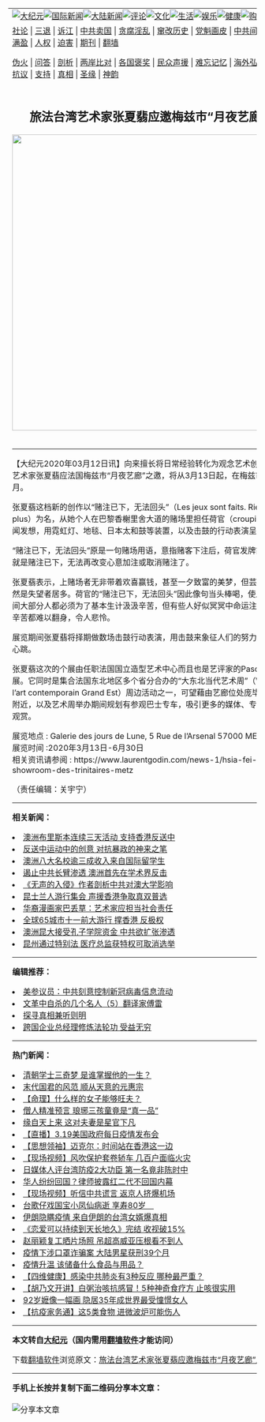 <a name="1" id="1" target="_blank"></a><span id="1"></span>
<table align=center border="0"><tr><td colspan="2" VALIGN=TOP><a href="https://github.com/yffpyd2203/djy/blob/master/gb/nsc413.md#1"><img src="https://raw.githubusercontent.com/yffpyd2203/www/master/t/djy/1.jpg" title="大纪元"></a><a href="https://github.com/yffpyd2203/djy/blob/master/gb/n24hr.md#1"><img src="https://raw.githubusercontent.com/yffpyd2203/www/master/t/djy/3.jpg" title="国际新闻"></a><a href="https://github.com/yffpyd2203/djy/blob/master/gb/nsc413.md#1"><img src="https://raw.githubusercontent.com/yffpyd2203/www/master/t/djy/4.jpg" title="大陆新闻"></a><a href="https://github.com/yffpyd2203/djy/blob/master/gb/news392.md#1"><img src="https://raw.githubusercontent.com/yffpyd2203/www/master/t/djy/5.jpg" title="评论"></a><a href="https://github.com/yffpyd2203/djy/blob/master/gb/news2007.md#1"><img src="https://raw.githubusercontent.com/yffpyd2203/www/master/t/djy/6.jpg" title="文化"></a><a href="https://github.com/yffpyd2203/djy/blob/master/gb/news2008.md#1"><img src="https://raw.githubusercontent.com/yffpyd2203/www/master/t/djy/7.jpg" title="生活"></a><a href="https://github.com/yffpyd2203/djy/blob/master/gb/ncyule.md#1"><img src="https://raw.githubusercontent.com/yffpyd2203/www/master/t/djy/8.jpg" title="娱乐"></a><a href="https://github.com/yffpyd2203/djy/blob/master/gb/nsc1002.md#1"><img src="https://raw.githubusercontent.com/yffpyd2203/www/master/t/djy/9.jpg" title="健康"><a href="https://www.youlucky.com"><img src="https://raw.githubusercontent.com/yffpyd2203/www/master/t/djy/10.jpg" title="购物"></a><a href="https://donate.epochtimes.com/?utm_medium=epochtimes&utm_source=referral&utm_campaign=donate_button_djyarticleheader"><img src="https://raw.githubusercontent.com/yffpyd2203/www/master/t/djy/12.jpg" title="捐款"></a></td></tr>
<tr><td colspan="2" VALIGN=TOP><a target="_blank" href="https://github.com/yffpyd2203/djy/blob/master/gb/9p.md#1">社论</a> | <a target="_blank" href="https://github.com/yffpyd2203/djy/blob/master/gb/nf5657.md#1">三退</a> | <a target="_blank" href="https://github.com/yffpyd2203/djy/blob/master/gb/nf6124.md#1">诉江</a> | <a target="_blank" href="https://github.com/yffpyd2203/djy/blob/master/gb/nf1176117.md#1">中共卖国</a> | <a target="_blank" href="https://github.com/yffpyd2203/djy/blob/master/gb/nf5773.md#1">贪腐淫乱</a> | <a target="_blank" href="https://github.com/yffpyd2203/djy/blob/master/gb/nf1176115.md#1">窜改历史</a> | <a target="_blank" href="https://github.com/yffpyd2203/djy/blob/master/gb/nf1176107.md#1">党魁画皮</a> | <a target="_blank" href="https://github.com/yffpyd2203/djy/blob/master/gb/nf1320400.md#1">中共间谍</a> | <a target="_blank" href="https://github.com/yffpyd2203/djy/blob/master/gb/nf1176114.md#1">破坏传统</a> | <a target="_blank" href="https://github.com/yffpyd2203/ntdtv/blob/master/gb/prog447_1.md#1">恶贯满盈</a> | <a target="_blank" href="https://github.com/yffpyd2203/djy/blob/master/gb/ncid278.md#1">人权</a> | <a target="_blank" href="https://github.com/yffpyd2203/djy/blob/master/gb/nf1176111.md#1">迫害</a> | <a target="_blank" href="https://gitlab.com/szzdlab/mh-qikan/blob/master/README.md#1">期刊</a> | <a target="_blank" href="https://github.com/yffpyd2203/www/blob/master/README.md?zsrh#8">翻墙</a></p><p><a target="_blank" href="https://github.com/yffpyd2203/djy/blob/master/gb/nf5562.md#1">伪火</a> | <a target="_blank" href="https://github.com/yffpyd2203/djy/blob/master/gb/nf4378.md#1">问答</a> | <a target="_blank" href="https://github.com/yffpyd2203/djy/blob/master/gb/nf5792.md#1">剖析</a> | <a target="_blank" href="https://github.com/yffpyd2203/djy/blob/master/gb/nf5735.md#1">两岸比对</a> | <a target="_blank" href="https://github.com/yffpyd2203/djy/blob/master/gb/nf6119.md#1">各国褒奖</a> | <a target="_blank" href="https://github.com/yffpyd2203/djy/blob/master/gb/nf6120.md#1">民众声援</a> | <a target="_blank" href="https://github.com/yffpyd2203/djy/blob/master/gb/nf1188594.md#1">难忘记忆</a> | <a target="_blank" href="https://github.com/yffpyd2203/djy/blob/master/gb/nf3180.md#1">海外弘传</a> | <a target="_blank" href="https://github.com/yffpyd2203/djy/blob/master/gb/nf5410.md#1">万人上访</a> | <a target="_blank" href="https://github.com/yffpyd2203/ntdtv/blob/master/gb/prog1530_1.md#1">和平抗议</a> | <a target="_blank" href="https://github.com/yffpyd2203/djy/blob/master/gb/nf4386.md#1">支持</a> | <a target="_blank" href="https://github.com/yffpyd2203/djy/blob/master/gb/nf4389.md#1">真相</a> | <a target="_blank" href="https://github.com/yffpyd2203/djy/blob/master/gb/nf5790.md#1">圣缘</a> | <a target="_blank" href="https://github.com/yffpyd2203/djy/blob/master/gb/nf4786.md#1">神韵</a></td></tr>
<tr><td VALIGN=TOP width="626"><h2 align=center>旅法台湾艺术家张夏翡应邀梅兹市“月夜艺廊”展演</h2>
<img width="600" src="https://i.epochtimes.com/assets/uploads/2020/03/GettyImages2-1197870979-320x200.jpg" />
<h6></h6>
<hr>
	<p>【大纪元2020年03月12日讯】向来擅长将日常经验转化为观念艺术创作的旅法<ahref="https://github.com/yffpyd2203/djy/blob/master/gb/tag/%E5%8F%B0%E6%B9%BE%E8%89%BA%E6%9C%AF%E5%AE%B6.md#1">台湾艺术家</a>张夏翡应<ahref="https://github.com/yffpyd2203/djy/blob/master/gb/tag/%E6%B3%95%E5%9B%BD.md#1">法国</a>梅兹市“<ahref="https://github.com/yffpyd2203/djy/blob/master/gb/tag/%E6%9C%88%E5%A4%9C%E8%89%BA%E5%BB%8A.md#1">月夜艺廊</a>”之邀，将从3月13日起，在梅兹市<ahref="https://github.com/yffpyd2203/djy/blob/master/gb/tag/%E5%B1%95%E6%BC%94.md#1">展演</a>三个半月。</p>
<p>张夏翡这档新的创作以“赌注已下，无法回头”（Les jeux sont faits. Rien ne va plus）为名，从她个人在巴黎香榭里舍大道的赌场里担任荷官（croupier）之所见所闻发想，用霓虹灯、地毯、日本太和鼓等装置，以及击鼓的行动表演呈现作品内涵。</p>
<p>“赌注已下，无法回头”原是一句赌场用语，意指赌客下注后，荷官发牌前所作宣示，就是赌注已下，无法再改变心意加注或取消赌注了。</p>
<p>张夏翡表示，上赌场者无非带着欢喜赢钱，甚至一夕致富的美梦，但芸芸众生中，当然是失望者居多。荷官的“赌注已下，无法回头”因此像句当头棒喝，使人联想到人世间大部分人都必须为了基本生计汲汲辛苦，但有些人好似冥冥中命运注定，无论如何辛苦都难以翻身，令人悲怜。</p>
<p>展览期间张夏翡将择期做数场击鼓行动表演，用击鼓来象征人们的努力，用鼓声表达心跳。</p>
<p>张夏翡这次的个展由任职<ahref="https://github.com/yffpyd2203/djy/blob/master/gb/tag/%E6%B3%95%E5%9B%BD.md#1">法国</a>国立造型艺术中心而且也是艺评家的Pascal Beausse策展。它同时是集合法国东北地区多个省分合办的“大东北当代艺术周”（Week-end de l&#8217;art contemporain Grand Est）周边活动之一，可望藉由艺廊位处庞毕度梅兹市分馆附近，以及艺术周举办期间规划有参观巴士专车，吸引更多的媒体、专业人士与大众观赏。</p>
<p>展览地点 : Galerie des jours de Lune, 5 Rue de l&#8217;Arsenal 57000 METZ<br />
展览时间 :2020年3月13日-6月30日<br />
相关资讯请参阅 : https://www.laurentgodin.com/news-1/hsia-fei-chang-showroom-des-trinitaires-metz</p>
<p>（责任编辑：关宇宁）</p>
	
<hr>


<strong>相关新闻：</strong>
<li><a href="https://github.com/yffpyd2203/djy/blob/master/gb/19/8/19/n11463299.md#1">澳洲布里斯本连续三天活动 支持香港反送中</a></li>
<li><a href="https://github.com/yffpyd2203/djy/blob/master/gb/19/8/23/n11472408.md#1">反送中运动中的创意 对抗暴政的神来之笔</a></li>
<li><a href="https://github.com/yffpyd2203/djy/blob/master/gb/19/8/26/n11478010.md#1">澳洲八大名校逾三成收入来自国际留学生</a></li>
<li><a href="https://github.com/yffpyd2203/djy/blob/master/gb/19/8/30/n11487058.md#1">遏止中共长臂渗透 澳洲首先在学术界反击</a></li>
<li><a href="https://github.com/yffpyd2203/djy/blob/master/gb/19/8/30/n11487160.md#1">《无声的入侵》作者剖析中共对澳大学影响</a></li>
<li><a href="https://github.com/yffpyd2203/djy/blob/master/gb/19/9/2/n11493178.md#1">昆士兰人游行集会 声援香港争取真双普选</a></li>
<li><a href="https://github.com/yffpyd2203/djy/blob/master/gb/19/9/26/n11547734.md#1">华裔漫画家巴丢草：艺术家应担当社会责任</a></li>
<li><a href="https://github.com/yffpyd2203/djy/blob/master/gb/19/9/29/n11554701.md#1">全球65城市十一前大游行 撑香港 反极权</a></li>
<li><a href="https://github.com/yffpyd2203/djy/blob/master/gb/19/10/14/n11587033.md#1">澳洲昆大接受孔子学院资金 中共欲扩张渗透</a></li>
<li><a href="https://github.com/yffpyd2203/djy/blob/master/gb/20/3/19/n11952792.md#1">昆州通过特别法 医疗总监获特权可取消选举</a></li>
<hr>


<strong>编辑推荐：</strong>
<li><a href="https://github.com/onzhi266/djy/blob/master/gb/20/2/22/n11887949.md#1">美参议员：中共刻意控制新冠病毒信息流动</a></li>
<li><a href="https://github.com/tsiac2612/djy/blob/master/gb/17/12/17/n9966250.md#1" target="_blank">文革中自杀的几个名人（5）翻译家傅雷</a></li><li><a href="https://github.com/yffpyd2203/djy/blob/master/gb/11/6/17/n3289382.md?dfh#1" target="_blank">探寻真相兼听则明</a></li><li><a href="https://github.com/tsiac2612/djy/blob/master/gb/18/12/22/n10927324.md#1" target="_blank">跨国企业总经理修炼法轮功 受益无穷</a></li>
<hr>

<strong>热门新闻：</strong>
<li><a href="https://github.com/yffpyd2203/djy/blob/master/gb/20/3/11/n11933369.md#1">清朝学士三奇梦 是谁掌握他的一生？</a></li>
<li><a href="https://github.com/yffpyd2203/djy/blob/master/gb/20/2/28/n11903572.md#1">末代国君的风范 顺从天意的元惠宗</a></li>
<li><a href="https://github.com/yffpyd2203/djy/blob/master/gb/20/3/2/n11909596.md#1">【命理】什么样的女子能够旺夫？</a></li>
<li><a href="https://github.com/yffpyd2203/djy/blob/master/gb/20/3/11/n11933376.md#1">僧人精准预言 琅琊三孩童竟是“真一品”</a></li>
<li><a href="https://github.com/yffpyd2203/djy/blob/master/gb/20/3/12/n11936269.md#1">缘自天上来 这对夫妻是星官下凡</a></li>
<li><a href="https://github.com/yffpyd2203/djy/blob/master/gb/20/3/19/n11954613.md#1">【直播】3.19美国政府每日疫情发布会</a></li>
<li><a href="https://github.com/yffpyd2203/djy/blob/master/gb/20/1/21/n11810638.md#1">【思想领袖】迈克尔：时间站在香港这一边</a></li>
<li><a href="https://github.com/yffpyd2203/djy/blob/master/gb/20/3/19/n11952797.md#1">【现场视频】风吹保护套卷轿车 几百户面临火灾</a></li>
<li><a href="https://github.com/yffpyd2203/djy/blob/master/gb/20/3/16/n11943195.md#1">日媒体人评台湾防疫2大功臣 第一名竟非陈时中</a></li>
<li><a href="https://github.com/yffpyd2203/djy/blob/master/gb/20/3/17/n11947698.md#1">华人纷纷回国？律师披露红二代不回国内幕</a></li>
<li><a href="https://github.com/yffpyd2203/djy/blob/master/gb/20/3/17/n11946346.md#1">【现场视频】听信中共谎言 返京人挤爆机场</a></li>
<li><a href="https://github.com/yffpyd2203/djy/blob/master/gb/20/3/17/n11946544.md#1">台歌仔戏国宝小凤仙病逝 享寿80岁　</a></li>
<li><a href="https://github.com/yffpyd2203/djy/blob/master/gb/20/3/17/n11947993.md#1">伊朗隐瞒疫情 来自伊朗的台湾女婿爆真相</a></li>
<li><a href="https://github.com/yffpyd2203/djy/blob/master/gb/20/3/18/n11949282.md#1">《恋爱可以持续到天长地久》完结 收视破15%</a></li>
<li><a href="https://github.com/yffpyd2203/djy/blob/master/gb/20/3/16/n11945468.md#1">赵丽颖复工晒片场照 吊超高威亚压根看不到人</a></li>
<li><a href="https://github.com/yffpyd2203/djy/blob/master/gb/20/3/17/n11948248.md#1">疫情下涉口罩诈骗案 大陆男星获刑39个月</a></li>
<li><a href="https://github.com/yffpyd2203/djy/blob/master/gb/20/3/16/n11944768.md#1">疫情升温 该储备什么食品与用品？</a></li>
<li><a href="https://github.com/yffpyd2203/djy/blob/master/gb/20/3/17/n11947422.md#1">【四维健康】感染中共肺炎有3种反应 哪种最严重？</a></li>
<li><a href="https://github.com/yffpyd2203/djy/blob/master/gb/20/3/16/n11944883.md#1">【胡乃文开讲】白粥治咳抗感冒！5种神奇食疗方 止咳很实用</a></li>
<li><a href="https://github.com/yffpyd2203/djy/blob/master/gb/20/3/17/n11947138.md#1">92岁嬷像一幅画 隐居35年成世界最受憧憬女人</a></li>
<li><a href="https://github.com/yffpyd2203/djy/blob/master/gb/20/3/17/n11947465.md#1">【抗疫家务通】这5类食物 进微波炉可能伤人</a></li>
<hr>

<strong>本文转自<a href="https://www.epochtimes.com">大纪元</a>（国内需用<a href="https://github.com/yffpyd2203/www/blob/master/README.md#8">翻墙软件</a>才能访问）</strong><p>下载<a href="https://github.com/yffpyd2203/www/blob/master/README.md#8">翻墙软件</a>浏览原文：<a href="https://www.epochtimes.com/gb/20/3/12/n11934579.htm">旅法台湾艺术家张夏翡应邀梅兹市“月夜艺廊”展演</a></p><hr>

<strong>手机上长按并复制下面二维码分享本文章：</strong><br><br><img src="http://d1p1.ip.zn2.us/v.php?action=qrcode&url=https://github.com/yffpyd2203/djy/blob/master/gb/20/3/12/n11934579.md%231" title="分享本文章"></td><td VALIGN=TOP><a href="https://github.com/yffpyd2203/djy/blob/master/gb/16/1/21/n4622075.md?dfh#1" target="_blank"><img src="https://raw.githubusercontent.com/yffpyd2203/djy/master/gb/300/wei-f1.jpg" title="中共的伪火骗局"  alt="中共的伪火骗局"></a><br><a href="https://github.com/yffpyd2203/www/blob/master/README.md?dfh#9" target="_blank"><img src="https://raw.githubusercontent.com/yffpyd2203/djy/master/gb/300/yong-h.jpg" title="永恒的见证"  alt="永恒的见证"></a><br><a href="https://github.com/yffpyd2203/djy/blob/master/gb/13/9/29/n3974789.md?dfh#1" target="_blank"><img src="https://raw.githubusercontent.com/yffpyd2203/djy/master/gb/300/shang-lnz.jpg" title="善良女子被中共投男牢"  alt="善良女子被中共投男牢"></a><br><a href="https://github.com/yffpyd2203/djy/blob/master/gb/16/3/16/n4663449.md?dfh#1" target="_blank"><img src="https://raw.githubusercontent.com/yffpyd2203/djy/master/gb/300/huo-z3.jpg" title="警卫目击活摘器官"  alt="警卫目击活摘器官"></a><br><a href="https://github.com/yffpyd2203/djy/blob/master/gb/16/8/7/n8177641.md?dfh#1" target="_blank"><img src="https://raw.githubusercontent.com/yffpyd2203/djy/master/gb/300/huo-z4.jpg" title="证人描述活摘恐怖"  alt="证人描述活摘恐怖"></a><br><a href="https://github.com/yffpyd2203/djy/blob/master/gb/10/4/19/n2881569.md?dfh#1" target="_blank"><img src="https://raw.githubusercontent.com/yffpyd2203/djy/master/gb/300/huo-z1.jpg" title="揭开活摘器官黑幕"  alt="揭开活摘器官黑幕"></a><br><a href="https://github.com/yffpyd2203/djy/blob/master/gb/10/11/7/n3077476.md?dfh#1" target="_blank"><img src="https://raw.githubusercontent.com/yffpyd2203/djy/master/gb/300/ma-ks.jpg" title="马克思的成魔之路"  alt="马克思的成魔之路"></a><br><a href="https://github.com/yffpyd2203/djy/blob/master/gb/14/6/9/n4173977.md?dfh#1" target="_blank"><img src="https://raw.githubusercontent.com/yffpyd2203/djy/master/gb/300/chang-zs.jpg" title="藏字石 蕴天机"  alt="藏字石 蕴天机"></a><br><a href="https://github.com/yffpyd2203/djy/blob/master/gb/18/5/10/n10381511.md?dfh#1" target="_blank"><img src="https://raw.githubusercontent.com/yffpyd2203/djy/master/gb/300/st1.jpg" title="关注3亿人三退"  alt="关注3亿人三退"></a><br><a href="https://github.com/yffpyd2203/djy/blob/master/gb/18/3/21/n10237682.md?dfh#1" target="_blank"><img src="https://raw.githubusercontent.com/yffpyd2203/djy/master/gb/300/jie-t.jpg" title="解体中共复兴中华"  alt="解体中共复兴中华"></a><br><a href="https://github.com/yffpyd2203/djy/blob/master/gb/9/2/9/n2422991.md?dfh#1" target="_blank"><img src="https://raw.githubusercontent.com/yffpyd2203/djy/master/gb/300/gao-zs.jpg" title="中共迫害良心律师"  alt="中共迫害良心律师"></a><br><a href="https://github.com/yffpyd2203/djy/blob/master/gb/18/12/9/n10900044.md?dfh#1" target="_blank"><img src="https://raw.githubusercontent.com/yffpyd2203/djy/master/gb/300/sj1.jpg" title="303万人举报江泽民"  alt="303万人举报江泽民"></a><br><a href="https://github.com/yffpyd2203/djy/blob/master/gb/18/8/28/n10672014.md?dfh#1" target="_blank"><img src="https://raw.githubusercontent.com/yffpyd2203/djy/master/gb/300/sj2.jpg" title="这些官员为何起诉江泽民"  alt="这些官员为何起诉江泽民"></a><br><a href="https://github.com/yffpyd2203/djy/blob/master/gb/8/12/18/n2367165.md?dfh#1" target="_blank"><img src="https://raw.githubusercontent.com/yffpyd2203/djy/master/gb/300/liangan.jpg" title="海峡两岸的强烈对比"  alt="海峡两岸的强烈对比"></a><br><a href="https://github.com/yffpyd2203/djy/blob/master/gb/15/12/10/n4593139.md?dfh#1" target="_blank"><img src="https://raw.githubusercontent.com/yffpyd2203/djy/master/gb/300/jia-ndzl.jpg" title="加拿大总理的贺信"  alt="加拿大总理的贺信"></a><br><a href="https://github.com/yffpyd2203/djy/blob/master/gb/11/6/17/n3289382.md?dfh#1" target="_blank"><img src="https://raw.githubusercontent.com/yffpyd2203/djy/master/gb/300/xiao-wd.jpg" title="探寻真相兼听则明"  alt="探寻真相兼听则明"></a><br><a href="https://github.com/yffpyd2203/djy/blob/master/gb/18/10/27/n10812623.md?dfh#1" target="_blank"><img src="https://raw.githubusercontent.com/yffpyd2203/djy/master/gb/300/yindu.jpg" title="印度媒体报道东方"  alt="印度媒体报道东方"></a><br><a href="https://github.com/yffpyd2203/djy/blob/master/gb/18/6/9/n10469652.md?dfh#1" target="_blank"><img src="https://raw.githubusercontent.com/yffpyd2203/djy/master/gb/300/xie-j.jpg" title="不一样的海外校园"  alt="不一样的海外校园"></a><br><a href="https://github.com/yffpyd2203/djy/blob/master/gb/7/4/5/n1669415.md?dfh#1" target="_blank"><img src="https://raw.githubusercontent.com/yffpyd2203/djy/master/gb/300/li-up.jpg" title="从大师到徒弟的传奇"  alt="从大师到徒弟的传奇"></a><br><a href="https://github.com/yffpyd2203/djy/blob/master/gb/17/5/26/n9191512.md?dfh#1" target="_blank"><img src="https://raw.githubusercontent.com/yffpyd2203/djy/master/gb/300/zfl2.jpg" title="亿万人与东方一本奇书"  alt="亿万人与东方一本奇书"></a><br><a href="https://github.com/yffpyd2203/djy/blob/master/gb/13/11/27/n4020290.md?dfh#1" target="_blank"><img src="https://raw.githubusercontent.com/yffpyd2203/djy/master/gb/300/zhen-h.jpg" title="大陆见不到的震撼场面"  alt="大陆见不到的震撼场面"></a><br><a href="https://github.com/yffpyd2203/djy/blob/master/gb/15/7/17/n4482910.md?dfh#1" target="_blank"><img src="https://raw.githubusercontent.com/yffpyd2203/djy/master/gb/300/dalu-sk.jpg" title="人心向善 大陆当初盛况"  alt="人心向善 大陆当初盛况"></a><br><a href="https://github.com/yffpyd2203/djy/blob/master/gb/19/1/5/n10955468.md?dfh#1" target="_blank"><img src="https://raw.githubusercontent.com/yffpyd2203/djy/master/gb/300/zfl1.jpg" title="追寻真理 这书讲什么"  alt="追寻真理 这书讲什么"></a><br><a href="https://github.com/yffpyd2203/www/blob/master/README.md?dfh#1" target="_blank"><img src="https://raw.githubusercontent.com/yffpyd2203/djy/master/gb/300/fq1.jpg" title="下载免费翻墙软件"  alt="下载免费翻墙软件"></a><br></td></tr></table>
